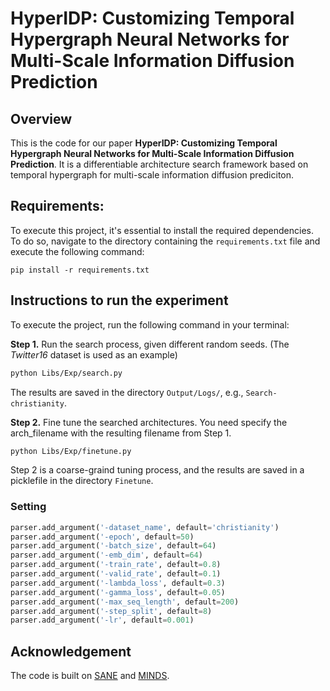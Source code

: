 # HyperIDP: Customizing Temporal Hypergraph Neural Networks for Multi-Scale Information Diffusion Prediction

## Overview

This is the code for our paper **HyperIDP: Customizing Temporal Hypergraph Neural Networks for Multi-Scale Information Diffusion Prediction**.
It is a differentiable architecture search framework based on temporal hypergraph for multi-scale information diffusion prediciton.

## Requirements:

To execute this project, it's essential to install the required dependencies. To do so, navigate to the directory containing the `requirements.txt` file and execute the following command:

```
pip install -r requirements.txt
```

## Instructions to run the experiment

To execute the project, run the following command in your terminal:

**Step 1.** Run the search process, given different random seeds.
(The _Twitter16_ dataset is used as an example)

```bash
python Libs/Exp/search.py
```

The results are saved in the directory `Output/Logs/`, e.g., `Search-christianity`.

**Step 2.** Fine tune the searched architectures. You need specify the arch_filename with the resulting filename from Step 1.

```bash
python Libs/Exp/finetune.py
```

Step 2 is a coarse-graind tuning process, and the results are saved in a picklefile in the directory `Finetune`.

### Setting

``` python
parser.add_argument('-dataset_name', default='christianity')
parser.add_argument('-epoch', default=50)
parser.add_argument('-batch_size', default=64)
parser.add_argument('-emb_dim', default=64)
parser.add_argument('-train_rate', default=0.8)
parser.add_argument('-valid_rate', default=0.1)
parser.add_argument('-lambda_loss', default=0.3)
parser.add_argument('-gamma_loss', default=0.05)
parser.add_argument('-max_seq_length', default=200)
parser.add_argument('-step_split', default=8)
parser.add_argument('-lr', default=0.001)
```

## Acknowledgement

The code is built on [SANE](https://github.com/LARS-research/SANE) and [MINDS](https://github.com/cspjiao/MINDS).
